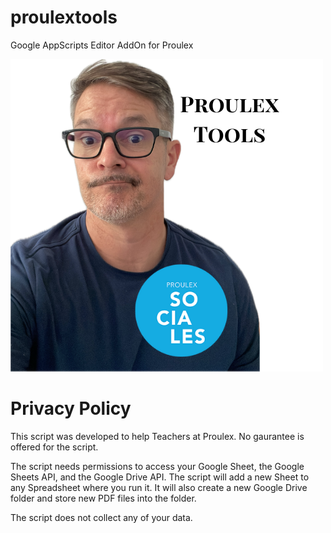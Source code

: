 # proulextools
Google AppScripts Editor AddOn for Proulex

![Proulex Tools Logo](ProulexTools.png)

# Privacy Policy

This script was developed to help Teachers at Proulex. No gaurantee is offered for the script. 

The script needs permissions to access your Google Sheet, the Google Sheets API, and the Google Drive API. The script will add a new Sheet to any Spreadsheet where you run it. It will also create a new Google Drive folder and store new PDF files into the folder. 

The script does not collect any of your data. 
